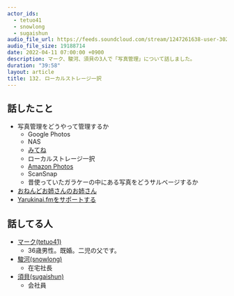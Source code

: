 ```yaml
---
actor_ids:
  - tetuo41
  - snowlong
  - sugaishun
audio_file_url: https://feeds.soundcloud.com/stream/1247261638-user-302747142-yarukinai-132-2022-04-11.mp3
audio_file_size: 19188714
date: 2022-04-11 07:00:00 +0900
description: マーク、駿河、須貝の3人で「写真管理」について話しました。
duration: "39:58"
layout: article
title: 132. ローカルストレージ一択
---
```


## 話したこと
- 写真管理をどうやって管理するか
  - Google Photos
  - NAS
  - [みてね](https://mitene.us/)
  - ローカルストレージ一択
  - [Amazon Photos](https://www.amazon.co.jp/photos/)
  - ScanSnap
  - 昔使っていたガラケーの中にある写真をどうサルベージするか
- [おねんどお姉さんのお姉さん](https://ameblo.jp/nendol/entry-12732797180.html)
- [Yarukinai.fmをサポートする](https://note.com/tetuo41/circle)

## 話してる人
- [マーク(tetuo41)](https://twitter.com/tetuo41)
  - 36歳男性。既婚。二児の父です。
- [駿河(snowlong)](https://twitter.com/_snowlong)
  - 在宅社長
- [須貝(sugaishun)](https://twitter.com/sugaishun)
  - 会社員
